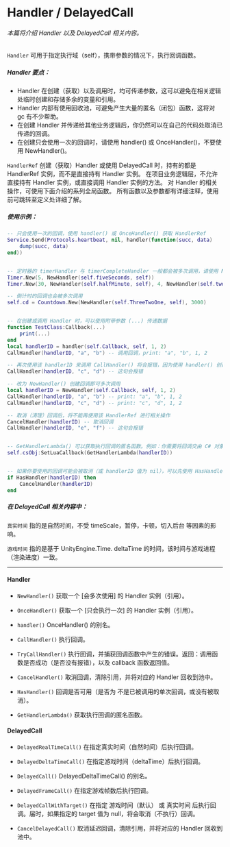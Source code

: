 # Handler / DelayedCall

###### 本篇将介绍 Handler 以及 DelayedCall 相关内容。

`Handler`
可用于指定执行域（self），携带参数的情况下，执行回调函数。

##### Handler 要点：

 - Handler 在创建（获取）以及调用时，均可传递参数，这可以避免在相关逻辑处临时创建和存储多余的变量和引用。
 - Handler 内部有使用回收池，可避免产生大量的匿名（闭包）函数，这将对 gc 有不少帮助。
 - 在创建 Handler 并传递给其他业务逻辑后，你仍然可以在自己的代码处取消已传递的回调。
 - 在创建只会使用一次的回调时，请使用 handler() 或 OnceHandler()，不要使用 NewHandler()。 

`HandlerRef`
创建（获取）Handler 或使用 DelayedCall 时，持有的都是 HandlerRef 实例，而不是直接持有 Handler 实例。
在项目业务逻辑层，不允许直接持有 Handler 实例，或直接调用 Handler 实例的方法。
对 Handler 的相关操作，可使用下面介绍的系列全局函数。
所有函数以及参数都有详细注释，使用前可跳转至定义处详细了解。

##### 使用示例：
```lua
-- 只会使用一次的回调，使用 handler() 或 OnceHandler() 获取 HandlerRef
Service.Send(Protocols.heartbeat, nil, handler(function(succ, data)
    dump(succ, data)
end))


-- 定时器的 timerHandler 与 timerCompleteHandler 一般都会被多次调用，请使用 NewHandler() 获取 HandlerRef
Timer.New(5, NewHandler(self.fiveSeconds, self))
Timer.New(30, NewHandler(self.halfMinute, self), 4, NewHandler(self.twoMinutes, self))

-- 倒计时的回调也会被多次调用
self.cd = Countdown.New(NewHandler(self.ThreeTwoOne, self), 3000)


-- 在创建或调用 Handler 时，可以使用附带参数 (...) 传递数据
function TestClass:Callback(...)
    print(...)
end
local handlerID = handler(self.Callback, self, 1, 2)
CallHandler(handlerID, "a", "b") -- 调用回调，print: "a", "b", 1, 2

-- 再次使用该 handlerID 来调用 CallHandler() 将会报错，因为使用 handler() 创建的回调只能单次使用
CallHandler(handlerID, "c", "d") -- 这句会报错

-- 改为 NewHandler() 创建回调即可多次调用
local handlerID = NewHandler(self.Callback, self, 1, 2)
CallHandler(handlerID, "a", "b") -- print: "a", "b", 1, 2
CallHandler(handlerID, "c", "d") -- print: "c", "d", 1, 2

-- 取消（清理）回调后，将不能再使用该 HandlerRef 进行相关操作
CancelHandler(handlerID) -- 取消回调
CallHandler(handlerID, "e", "f") -- 这句会报错


-- GetHandlerLambda() 可以获取执行回调的匿名函数。例如：你需要将回调交由 C# 对象执行
self.csObj:SetLuaCallback(GetHandlerLambda(handlerID))


-- 如果你要使用的回调可能会被取消（或 handlerID 值为 nil），可以先使用 HasHandler() 验证后再调用
if HasHandler(handlerID) then
    CancelHandler(handlerID)
end
```

##### 在 DelayedCall 相关内容中：
`真实时间` 指的是自然时间，不受 timeScale，暂停，卡顿，切入后台 等因素的影响。

`游戏时间` 指的是基于 UnityEngine.Time. deltaTime 的时间，该时间与游戏进程（渲染进度）一致。

---

#### Handler
 - `NewHandler()` 获取一个 [会多次使用] 的 Handler 实例（引用）。

 - `OnceHandler()` 获取一个 [只会执行一次] 的 Handler 实例（引用）。
 - `handler()` OnceHandler() 的别名。
 - `CallHandler()` 执行回调。
 - `TryCallHandler()` 执行回调，并捕获回调函数中产生的错误。返回：调用函数是否成功（是否没有报错），以及 callback 函数返回值。
 - `CancelHandler()` 取消回调，清除引用，并将对应的 Handler 回收到池中。
 - `HasHandler()` 回调是否可用（是否为 不是已被调用的单次回调，或没有被取消）。
 - `GetHandlerLambda()` 获取执行回调的匿名函数。

#### DelayedCall
 - `DelayedRealTimeCall()` 在指定真实时间（自然时间）后执行回调。

 - `DelayedDeltaTimeCall()`  在指定游戏时间（deltaTime）后执行回调。
 - `DelayedCall()` DelayedDeltaTimeCall() 的别名。
 - `DelayedFrameCall()` 在指定游戏帧数后执行回调。
 - `DelayedCallWithTarget()` 在指定 游戏时间（默认） 或 真实时间 后执行回调。届时，如果指定的 target 值为 null，将会取消（不执行）回调。
 - `CancelDelayedCall()` 取消延迟回调，清除引用，并将对应的 Handler 回收到池中。
